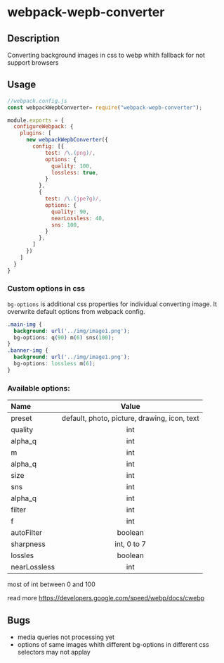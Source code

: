 # webpack-wepb-converter

## Description
Converting background images in css to webp whith fallback for not support browsers

## Usage



```js
//webpack.config.js
const webpackWepbConverter= require("webpack-wepb-converter");

module.exports = {
  configureWebpack: {
    plugins: [
      new webpackWepbConverter({
        config: [{
            test: /\.(png)/,
            options: {
              quality: 100,
              lossless: true,
            }
          },
          {
            test: /\.(jpe?g)/,
            options: {
              quality: 90,
              nearLossless: 40,
              sns: 100,
            }
          },
        ]
      })
    ]
  }
}
```

### Custom options in css
`bg-options` is additional css properties for individual converting image. It overwrite default options from webpack config.

```css
.main-img {
  background: url('../img/image1.png');
  bg-options: q(90) m(6) sns(100);
}
.banner-img {
  background: url('../img/image1.png');
  bg-options: lossless m(6);
}
```

### Available options:
Name         | Value |
:----------- |:----------:|
preset       | default, photo, picture, drawing, icon, text   | 
quality      | int        | 
alpha_q      | int        | 
m            | int        | 
alpha_q      | int        | 
size         | int        | 
sns          | int        | 
alpha_q      | int        | 
filter       | int        | 
f            | int        | 
autoFilter   | boolean    | 
sharpness    | int, 0 to 7| 
lossles      | boolean    | 
nearLossless | int        | 

most of int between 0 and 100 

read more https://developers.google.com/speed/webp/docs/cwebp


## Bugs
* media queries not processing yet
* options of same images whith different bg-options in different css selectors may not applay
